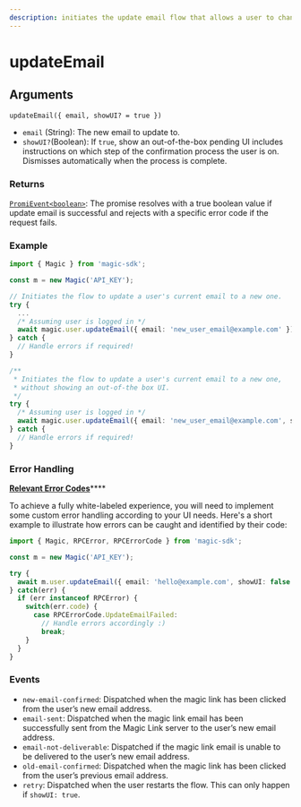 ```yaml
---
description: initiates the update email flow that allows a user to change to a new email
---
```


# updateEmail

## Arguments

`updateEmail({ email, showUI? = true })`

* `email` \(String\): The new email to update to.
* `showUI?`\(Boolean\): If `true`, show an out-of-the-box pending UI  includes instructions on which step of the confirmation process the user is on. Dismisses automatically when the process is complete.

### Returns

[`PromiEvent<boolean>`](../promievents.md): The promise resolves with a true boolean value if update email is successful and rejects with a specific error code if the request fails. 

### Example

```typescript
import { Magic } from 'magic-sdk';

const m = new Magic('API_KEY');

// Initiates the flow to update a user's current email to a new one.
try {
  ...
  /* Assuming user is logged in */
  await magic.user.updateEmail({ email: 'new_user_email@example.com' });
} catch {
  // Handle errors if required!
}

/**
 * Initiates the flow to update a user's current email to a new one,
 * without showing an out-of-the box UI.
 */ 
try {
  /* Assuming user is logged in */
  await magic.user.updateEmail({ email: 'new_user_email@example.com', showUI: false });
} catch {
  // Handle errors if required!
}

```

### Error Handling

[**Relevant Error Codes**](../errors-and-warnings.md#magic-link-error-codes)\*\*\*\*

To achieve a fully white-labeled experience, you will need to implement some custom error handling according to your UI needs. Here's a short example to illustrate how errors can be caught and identified by their code:

```typescript
import { Magic, RPCError, RPCErrorCode } from 'magic-sdk';

const m = new Magic('API_KEY');

try {
  await m.user.updateEmail({ email: 'hello@example.com', showUI: false });
} catch(err) {
  if (err instanceof RPCError) {
    switch(err.code) {
      case RPCErrorCode.UpdateEmailFailed:
        // Handle errors accordingly :)
        break;
    }
  }
}

```

### Events

* `new-email-confirmed`: Dispatched when the magic link has been clicked from the user’s new email address.
* `email-sent`: Dispatched when the magic link email has been successfully sent from the Magic Link server to the user’s new email address.
* `email-not-deliverable`: Dispatched if the magic link email is unable to be delivered to the user’s new email address.
* `old-email-confirmed`: Dispatched when the magic link has been clicked from the user’s previous email address.
* `retry`: Dispatched when the user restarts the flow. This can only happen if `showUI: true`.

